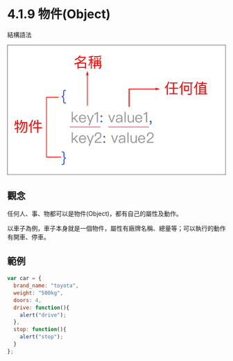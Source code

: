 # 4.1.9 物件\(Object\)

結構語法

![](/assets/object_basic1.png)

## 觀念

任何人、事、物都可以是物件\(Object\)，都有自己的屬性及動作。

以車子為例，車子本身就是一個物件，屬性有廠牌名稱、總量等；可以執行的動作有開車、停車。

## 範例

```js
var car = {
  brand_name: "toyota",
  weight: "500kg",
  doors: 4,
  drive: function(){
    alert("drive");
  },
  stop: function(){
    alert("stop");
  }  
};
```



